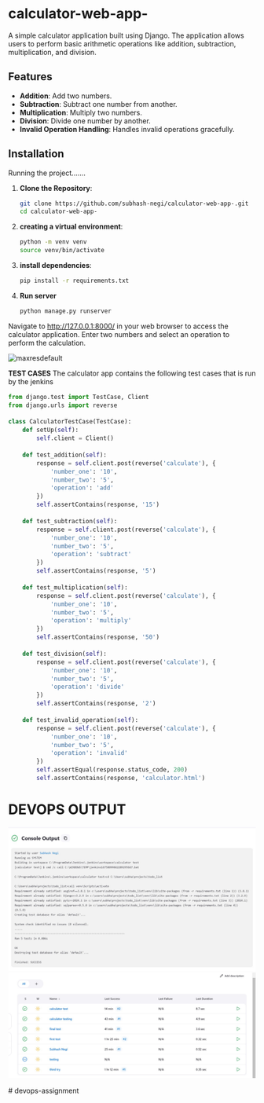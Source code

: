 # calculator-web-app-
A simple calculator application built using Django. The application allows users to perform basic arithmetic operations like addition, subtraction, multiplication, and division.

## Features

- **Addition**: Add two numbers.
- **Subtraction**: Subtract one number from another.
- **Multiplication**: Multiply two numbers.
- **Division**: Divide one number by another.
- **Invalid Operation Handling**: Handles invalid operations gracefully.
  
## Installation
Running the project.......

1. **Clone the Repository**:
   ```sh
   git clone https://github.com/subhash-negi/calculator-web-app-.git
   cd calculator-web-app-
   
2. **creating a virtual environment**:
   ```bash
   python -m venv venv
   source venv/bin/activate
   
3. **install dependencies**:
   ```bash
   pip install -r requirements.txt
4. **Run server**
   ```sh
   python manage.py runserver

Navigate to http://127.0.0.1:8000/ in your web browser to access the calculator application. Enter two numbers and select an operation to perform the calculation.

![maxresdefault](https://github.com/subhash-negi/calculator-web-app-/blob/main/images/maxresdefault.jpg)

**TEST CASES**
The calculator app contains the following test cases that is run by the jenkins
```python
from django.test import TestCase, Client
from django.urls import reverse

class CalculatorTestCase(TestCase):
    def setUp(self):
        self.client = Client()

    def test_addition(self):
        response = self.client.post(reverse('calculate'), {
            'number_one': '10',
            'number_two': '5',
            'operation': 'add'
        })
        self.assertContains(response, '15')

    def test_subtraction(self):
        response = self.client.post(reverse('calculate'), {
            'number_one': '10',
            'number_two': '5',
            'operation': 'subtract'
        })
        self.assertContains(response, '5')

    def test_multiplication(self):
        response = self.client.post(reverse('calculate'), {
            'number_one': '10',
            'number_two': '5',
            'operation': 'multiply'
        })
        self.assertContains(response, '50')

    def test_division(self):
        response = self.client.post(reverse('calculate'), {
            'number_one': '10',
            'number_two': '5',
            'operation': 'divide'
        })
        self.assertContains(response, '2')

    def test_invalid_operation(self):
        response = self.client.post(reverse('calculate'), {
            'number_one': '10',
            'number_two': '5',
            'operation': 'invalid'
        })
        self.assertEqual(response.status_code, 200)
        self.assertContains(response, 'calculator.html')
```
# DEVOPS OUTPUT
![Screenshot 2024-07-15 175748](https://github.com/subhash-negi/calculator-web-app-/blob/main/images/Screenshot%202024-07-15%20175748.jpg)
![Screenshot 2024-07-15 175841](https://github.com/subhash-negi/calculator-web-app-/blob/main/images/Screenshot%202024-07-15%20175841.jpg)











#   d e v o p s - a s s i g n m e n t 
 
 